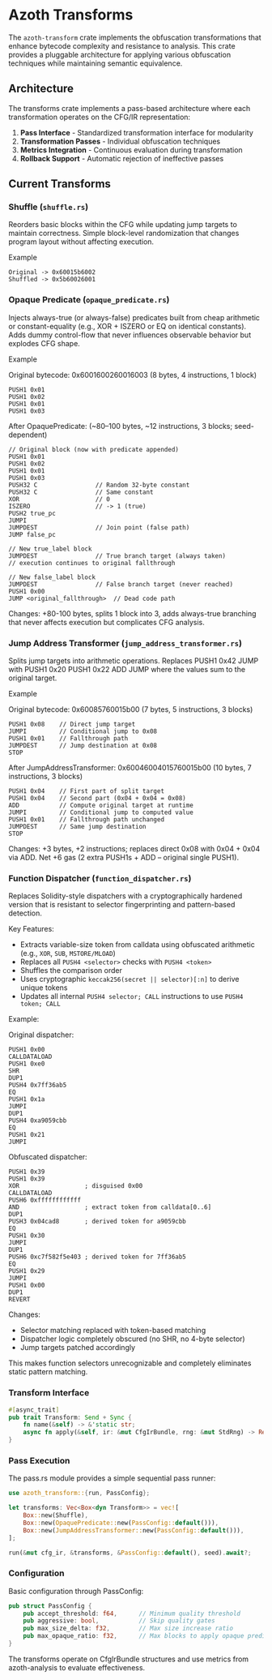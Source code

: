 # Azoth Transforms

The `azoth-transform` crate implements the obfuscation transformations that enhance bytecode complexity and resistance to analysis. This crate provides a pluggable architecture for applying various obfuscation techniques while maintaining semantic equivalence.

## Architecture

The transforms crate implements a pass-based architecture where each transformation operates on the CFG/IR representation:

1. **Pass Interface** - Standardized transformation interface for modularity
2. **Transformation Passes** - Individual obfuscation techniques
3. **Metrics Integration** - Continuous evaluation during transformation
4. **Rollback Support** - Automatic rejection of ineffective passes

## Current Transforms

### Shuffle (`shuffle.rs`)

Reorders basic blocks within the CFG while updating jump targets to maintain correctness. Simple block-level randomization that changes program layout without affecting execution.

Example

```assembly
Original -> 0x60015b6002
Shuffled -> 0x5b60026001
```

### Opaque Predicate (`opaque_predicate.rs`)

Injects always-true (or always-false) predicates built from cheap arithmetic or constant-equality (e.g., XOR + ISZERO or EQ on identical constants). Adds dummy control-flow that never influences observable behavior but explodes CFG shape.

Example

Original bytecode: 0x6001600260016003 (8 bytes, 4 instructions, 1 block)

```assembly
PUSH1 0x01
PUSH1 0x02  
PUSH1 0x01
PUSH1 0x03
```

After OpaquePredicate: (~80–100 bytes, ~12 instructions, 3 blocks; seed-dependent)

```assembly
// Original block (now with predicate appended)
PUSH1 0x01
PUSH1 0x02
PUSH1 0x01
PUSH1 0x03
PUSH32 C                // Random 32-byte constant
PUSH32 C                // Same constant
XOR                     // 0
ISZERO                  // -> 1 (true)
PUSH2 true_pc
JUMPI
JUMPDEST                // Join point (false path)
JUMP false_pc

// New true_label block
JUMPDEST                // True branch target (always taken)
// execution continues to original fallthrough

// New false_label block  
JUMPDEST                // False branch target (never reached)
PUSH1 0x00
JUMP <original_fallthrough>  // Dead code path
```

Changes: +80-100 bytes, splits 1 block into 3, adds always-true branching that never affects execution but complicates CFG analysis.

### Jump Address Transformer (`jump_address_transformer.rs`)

Splits jump targets into arithmetic operations. Replaces PUSH1 0x42 JUMP with PUSH1 0x20 PUSH1 0x22 ADD JUMP where the values sum to the original target.

Example

Original bytecode: 0x60085760015b00 (7 bytes, 5 instructions, 3 blocks)

```assembly
PUSH1 0x08    // Direct jump target
JUMPI         // Conditional jump to 0x08
PUSH1 0x01    // Fallthrough path  
JUMPDEST      // Jump destination at 0x08
STOP
```

After JumpAddressTransformer: 0x60046004015760015b00 (10 bytes, 7 instructions, 3 blocks)

```assembly
PUSH1 0x04    // First part of split target
PUSH1 0x04    // Second part (0x04 + 0x04 = 0x08)
ADD           // Compute original target at runtime
JUMPI         // Conditional jump to computed value
PUSH1 0x01    // Fallthrough path unchanged
JUMPDEST      // Same jump destination  
STOP
```

Changes: +3 bytes, +2 instructions; replaces direct 0x08 with 0x04 + 0x04 via ADD. Net +6 gas (2 extra PUSH1s + ADD – original single PUSH1).

### Function Dispatcher (`function_dispatcher.rs`)

Replaces Solidity-style dispatchers with a cryptographically hardened version that is resistant to selector fingerprinting and pattern-based detection.

Key Features:

* Extracts variable-size token from calldata using obfuscated arithmetic (e.g., `XOR`, `SUB`, `MSTORE/MLOAD`)
* Replaces all `PUSH4 <selector>` checks with `PUSH4 <token>`
* Shuffles the comparison order
* Uses cryptographic `keccak256(secret || selector)[:n]` to derive unique tokens
* Updates all internal `PUSH4 selector; CALL` instructions to use `PUSH4 token; CALL`

Example:

Original dispatcher:

```assembly
PUSH1 0x00
CALLDATALOAD
PUSH1 0xe0
SHR
DUP1
PUSH4 0x7ff36ab5
EQ
PUSH1 0x1a
JUMPI
DUP1
PUSH4 0xa9059cbb
EQ
PUSH1 0x21
JUMPI
```

Obfuscated dispatcher:

```assembly
PUSH1 0x39
PUSH1 0x39
XOR                  ; disguised 0x00
CALLDATALOAD
PUSH6 0xffffffffffff
AND                  ; extract token from calldata[0..6]
DUP1
PUSH3 0x04cad8       ; derived token for a9059cbb
EQ
PUSH1 0x30
JUMPI
DUP1
PUSH6 0xc7f582f5e403 ; derived token for 7ff36ab5
EQ
PUSH1 0x29
JUMPI
PUSH1 0x00
DUP1
REVERT
```

Changes:

* Selector matching replaced with token-based matching
* Dispatcher logic completely obscured (no SHR, no 4-byte selector)
* Jump targets patched accordingly

This makes function selectors unrecognizable and completely eliminates static pattern matching.

### Transform Interface

```rust
#[async_trait]
pub trait Transform: Send + Sync {
    fn name(&self) -> &'static str;
    async fn apply(&self, ir: &mut CfgIrBundle, rng: &mut StdRng) -> Result<bool, TransformError>;
}
```

### Pass Execution

The pass.rs module provides a simple sequential pass runner:

```rust
use azoth_transform::{run, PassConfig};

let transforms: Vec<Box<dyn Transform>> = vec![
    Box::new(Shuffle),
    Box::new(OpaquePredicate::new(PassConfig::default())),
    Box::new(JumpAddressTransformer::new(PassConfig::default())),
];

run(&mut cfg_ir, &transforms, &PassConfig::default(), seed).await?;
```

### Configuration

Basic configuration through PassConfig:

```rust
pub struct PassConfig {
    pub accept_threshold: f64,      // Minimum quality threshold
    pub aggressive: bool,           // Skip quality gates
    pub max_size_delta: f32,        // Max size increase ratio
    pub max_opaque_ratio: f32,      // Max blocks to apply opaque predicates
}
```

The transforms operate on CfgIrBundle structures and use metrics from azoth-analysis to evaluate effectiveness.
